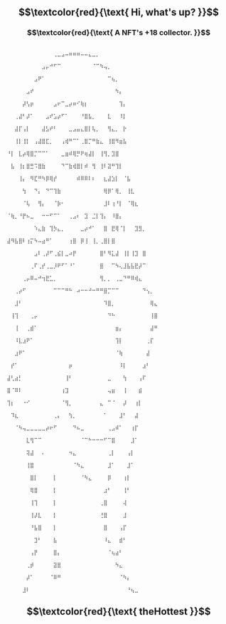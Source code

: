 ## $$\textcolor{red}{\text{ Hi, what's up? }}$$


### $$\textcolor{red}{\text{  A NFT's +18 collector. }}$$

                                                 
                                                 ⠀⠀⠀⠀⠀⠀⠀⠀⠀⠀⠀⠀⢀⣀⣠⠤⠶⠶⠶⠤⠤⣄⣀⡀⠀⠀⠀⠀⠀⠀⠀⠀⠀⠀⠀⠀⠀⠀⠀                
                                                 ⠀⠀⠀⠀⠀⠀⠀⠀⠀⣠⡤⠚⠋⠉⠀⠀⠀⠀⠀⠀⠀⠀⠈⠉⠳⢤⡀⠀⠀⠀⠀⠀⠀⠀⠀⠀⠀⠀⠀⠀⠀
                                                 ⠀⠀⠀⠀⠀⠀⠀⣠⠟⠁⠀⠀⠀⠀⠀⠀⠀⠀⠀⠀⠀⠀⠀⠀⠀⠀⠉⢦⡀⠀⠀⠀⠀⠀⠀⠀
                                                 ⠀⠀⠀⠀⠀⣠⠞⠀⠀⠀⠀⠀⠀⠀⠀⠀⠀⠀⠀⠀⠀⠀⠀⠀⠀⠀⠀⠀⠳⡄⠀⠀⠀⠀⠀⠀⠀⠀⠀
                                                 ⠀⠀⠀⠀⡼⢣⡶⠀⠀⠀⠀⠀⣠⠖⠉⣀⡴⠶⠊⢷⡆⠀⠀⠀⠀⠀⠀⠀⠀⢹⡄⠀⠀⠀⠀⠀⠀⠀⠀
                                                 ⠀⠀⢀⣼⠃⡼⠁⠀⠀⠀⣠⠞⣡⡴⠋⠁⠀⠀⠀⠘⣿⣧⡀⠀⠀⠀⣇⠀⠀⠸⡇⠀⠀⠀⠀⠀⠀⠀⠀
                                                 ⠀⠀⣼⡏⢠⡇⠀⠀⠀⣼⣣⠞⠃⠀⠀⠀⣀⣠⣤⣄⣿⡇⢧⡀⠀⠀⢻⣄⡀⠀⡗⠀⠀⠀⠀⠀⠀⠀⠀
                                                 ⠀⠀⢸⡇⢸⡇⠀⢠⣼⣿⣏⡀⠀⠀⢠⢾⠛⠉⠁⢀⣿⡉⠛⣷⣄⠀⢸⣿⠻⣶⣧⠀⠀⠀⠀⠀⠀⠀⠀
                                                 ⠀ ⠘⡇⠀⣇⡴⢿⣿⡉⠉⠉⠁⠀⠀⠀⣀⣶⠾⢿⡛⠟⢶⣼⡇⠀⢸⢻⡀⣹⣿⠀⠀⠀⠀⠀⠀⠀⠀
                                                 ⠀  ⠀⣧⠀⢸⡆⣿⣛⠩⣿⣷⠀⠀⠀⠀⠙⠉⣷⢾⣿⡇⠾⠀⢻⠀⢸⠇⣽⠛⢹⡇⠀⠀⠀⠀⠀⠀⠀
                                                 ⠀⠀⠀⢸⡄⠀⠻⣏⠛⠳⡿⢿⡞⠀⠀⠀⠀⠀⠾⠿⠿⠇⠆⠀⠀⣆⣼⣱⡇⠀⠈⣧⠀⠀⠀⠀⠀⠀⠀
                                                 ⠀⠀⠀⠀⢳⠀⠀⠙⡄⠀⠙⠉⢹⣷⠀⠀⠀⠀⠀⠀⠀⠀⠀⠀⠀⢿⡿⠁⢿⡀⠀⢸⣇⠀⠀⠀⠀⠀⠀
                                                 ⠀⠀⠀⠀⠈⢧⠀⠀⢻⡄⠀⠀⠈⡷⠂⠀⠀⠀⠀⠀⠀⠀⠀⠀⠀⣸⠇⢰⠘⡇⠀⠈⢿⣆⠀⠀⠀⠀⠀
                                                 ⠀     ⠈⢷⡀⠘⡟⠦⣀⠀⠀⠒⠒⠋⠉⠁⠀⠀⢀⣠⠆⠀⣹⠀⣈⡇⢹⡄⠀⠸⣿⡄⠀⠀⠀⠀
                                                 ⠀⠀⠀⠀⠀⠀⠀⠱⣄⣷⠀⢹⡳⣄⡀⠀⠀⠀⠀⣀⡴⠚⠁⠀⠀⣿⠀⣟⢿⠈⡇⠀⠀⣹⣻⡀⠀⠀⠀
                                                 ⠀        ⣼⠻⣧⣿⠇⢰⡍⠳⠤⣴⠛⠁⠀⠀⠀⠀⢰⣿⠀⡿⢸⠀⢸⡀⢀⣿⡇⣿⠀⠀⠀
                                                 ⠀⠀⠀⠀⠀⠀⠀⣠⠇⢀⡼⠋⢀⣮⡇⣀⠴⡟⠀⠀⠀⠀⠀⠀⣿⠃⠻⣅⣼⠀⢸⡇⢸⣹⠀⣿⠀⠀⠀
                                                 ⠀⠀⠀⠀⠀⠀⢀⠏⢀⡞⢀⣀⡸⠟⠋⠁⠘⠁⠀⠀⠀⠀⠀⠀⣿⠀⠀⠉⠳⢄⣸⣧⣧⣟⡼⠉⠀⠀⠀
                                                 ⠀⠀⠀⠀⢀⡤⠿⠤⠚⢲⣟⣁⡀⠀⠀⠀⠀⠀⠀⠀⠀⠀⠀⠀⢻⡀⡀⠀⢀⣀⠙⠛⠿⢾⣄⠀⠀⠀⠀
                                                 ⠀⠀⢀⡴⠋⠀⠀⠀⠀⠀⠀⠀⠉⠉⠉⠛⠓⠀⠴⠒⠒⠚⠒⠛⠛⣿⡉⠉⠉⠀⠀⠀⠀⠀⠀⠙⢢⡀⠀
                                                 ⠀⠀⣸⠃⠀⠀⠀⠀⠀⠀⠀⠀⠀⠀⠀⠀⠀⠀⠀⠀⠀⠀⠀⠀⠀⠹⣿⡀⠀⠀⠀⠀⠀⠀⠀⠀⠀⢿⣄
                                                 ⠀⢸⢹⠀⠀⠀⢀⡤⠀⠀⠀⠀⠀⠀⠀⠀⠀⠀⠀⠀⠀⠀⠀⠀⠀⠀⠙⠓⠀⠀⠀⠀⠀⠀⠀⠀⠀⢸⣿
                                                 ⠀⠀⢸⠀⠀⢀⣾⠁⠀⠀⠀⠀⠀⠀⠀⠀⠀⠀⠀⠀⠀⠀⠀⠀⠀⠀⠀⠀⣶⡄⠀⠀⠀⠀⠀⠀⠀⣼⠛
                                                 ⠀⠀⠸⣇⣰⠟⠁⠀⠀⠀⠀⠀⠀⠀⠀⠀⠀⠀⠀⠀⠀⠀⠀⠀⠀⠀⠀⠀⢹⡇⠀⠀⠀⠀⠀⠀⢀⡏⠀
                                                 ⠀⠀⣰⠟⠁⠀⠀⠀⠀⠀⠀⠀⠀⠀⠀⠀⠀⠀⠀⠀⠀⠀⠀⠀⠀⠀⠀⠀⠈⢷⠀⠀⠀⠀⠀⠀⣼⠀⠀
                                                 ⠀⡞⠁⠀⠀⠀⠀⠀⠀⠀⠀⠀⠀⠀⠀⠀⡶⠀⠀⠀⠀⠀⠀⠀⠀⠀⠀⠀⠀⠸⡇⠀⠀⠀⠀⣰⠃⠀⠀
                                                 ⣼⢃⣴⡃⠀⠀⠀⠀⠀⠀⠀⠀⠀⠀⠀⢸⠃⠀⠀⠀⠀⠀⠀⠀⠀⠀⣀⠀⠀⠀⢳⠀⠀⠀⢠⠏⠀⠀⠀
                                                 ⣿⠈⠿⠇⠀⠀⠀⠀⠀⠀⠀⠀⠀⠀⢰⣹⠀⠀⠀⠀⠀⠀⠀⠀⠀⠀⢤⣶⠀⠀⢸⠀⠀⠀⣾⠀⠀⠀⠀
                                                 ⢹⡆⠀⠀⠐⠊⠀⠀⠀⠀⠀⠀⠀⠀⠈⢻⡀⠀⠀⠀⠀⠀⠀⠀⣄⠀⠉⠈⠀⠀⡼⠀⠀⢰⡇⠀⠀⠀⠀
                                                 ⠀⠹⣆⠀⠀⠀⠀⠀⠀⠀⠀⠀⢀⡄⠀⠀⢳⡀⠀⠀⠀⠀⠀⠀⠀⠁⠀⠀⠀⣸⠃⠀⠀⣼⠀⠀⠀⠀⠀
                                                 ⠀⠀⠈⠳⢤⣀⣀⣀⣀⣀⡴⠖⠋⠀⠀⠀⠀⠙⠦⣀⠀⠀⠀⠀⠀⠀⢀⣠⠾⠁⠀⠀⢰⡏⠀⠀⠀⠀⠀
                                                 ⠀⠀⠀⠀⠀⣇⢻⠉⠉⠀⠀⠀⠀⠀⠀⠀⠀⠀⠀⠈⠉⠓⠒⠒⠒⠋⠉⣿⠀⠀⠀⠀⣸⠁⠀⠀⠀⠀⠀
                                                 ⠀⠀⠀⠀⠀⢽⣼⠀⠀⠄⠀⠀⠀⠀⠀⠀⠲⣄⠀⠀⠀⠀⠀⠀⠀⠀⢀⡇⠀⠀⠀⢠⡇⠀⠀⠀⠀⠀⠀
                                                 ⠀⠀⠀⠀⠀⢸⣿⠀⠀⠀⠀⠀⠀⠀⠀⠀⠀⠈⠳⣄⠀⠀⠀⠀⠀⠀⣸⠁⠀⠀⠀⣸⠁⠀⠀⠀⠀⠀⠀
                                                 ⠀⠀⠀⠀⠀⠀⣿⡇⠀⠀⠀⠀⡇⠀⠀⠀⠀⠀⠀⠈⠳⣄⠀⠀⠀⠀⡿⠀⠀⠀⢰⡇⠀⠀⠀⠀⠀⠀⠀
                                                 ⠀⠀⠀⠀⠀⠀⢿⣿⠀⠀⠀⠀⡇⠀⠀⠀⠀⠀⠀⠀⠀⠀⠀⠀⠀⣰⠃⠀⠀⠀⢸⠃⠀⠀⠀⠀⠀⠀⠀
                                                 ⠀⠀⠀⠀⠀⠀⢸⢹⠀⠀⠀⠀⡇⠀⠀⠀⠀⠀⠀⠀⠀⠀⠀⠀⢀⣿⠀⠀⠀⠀⢼⠀⠀⠀⠀⠀⠀⠀⠀
                                                 ⠀⠀⠀⠀⠀⠀⢸⡼⣇⠀⠀⠀⡇⠀⠀⠀⠀⠀⠀⠀⠀⠀⠀⠀⢘⣿⠀⠀⠀⠀⣸⠀⠀⠀⠀⠀⠀⠀⠀
                                                 ⠀⠀⠀⠀⠀⠀⠘⣧⣿⠀⠀⠀⡇⠀⠀⠀⠀⠀⠀⠀⠀⠀⠀⠀⠀⣿⠀⠀⠀⢠⡏⠀⠀⠀⠀⠀⠀⠀⠀
                                                 ⠀⠀⠀⠀⠀⠀⠀⣹⠃⠀⠀⠀⣧⠀⠀⠀⠀⠀⠀⠀⠀⠀⠀⠀⠀⠸⣄⠀⠀⣾⠃⠀⠀⠀⠀⠀⠀⠀⠀
                                                 ⠀⠀⠀⠀⠀⠀⢠⡟⠀⠀⠀⠀⣿⡄⠀⠀⠀⠀⠀⠀⠀⠀⠀⠀⠀⠀⠈⢦⣴⠃⠀⠀⠀⠀⠀⠀⠀⠀⠀
                                                 ⠀⠀⠀⠀⠀⢀⡾⠀⠀⠀⠀⠀⣽⣿⠀⠀⠀⠀⠀⠀⠀⠀⠀⠀⠀⠀⠀⠀⠳⣄⠀⠀⠀⠀⠀⠀⠀⠀⠀
                                                 ⠀⠀⠀⠀⠀⡼⠁⠀⠀⠀⠀⠈⠿⠛⠀⠀⠀⠀⠀⠀⠀⠀⠀⠀⠀⠀⠀⠀⠀⠈⠳⡄⠀⠀⠀⠀⠀⠀⠀
                                                 ⠀⠀⠀⠀⣸⠇⠀⠀⠀⠀⠀⠀⠀⠀⠀⠀⠀⠀⠀⠀⠀⠀⠀⠀⠀⠀⠀⠀⠀⠀⠀⠘⢦⣀⠀  
                         
                         
                         
## $$\textcolor{red}{\text{ theHottest }}$$





